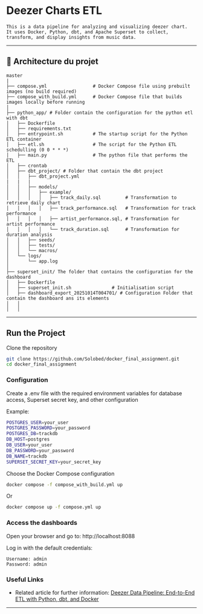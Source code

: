 # Deezer Charts ETL
    This is a data pipeline for analyzing and visualizing deezer chart.
    It uses Docker, Python, dbt, and Apache Superset to collect, transform, and display insights from music data.
---

## 🧩 Architecture du projet

```
master
|
├── compose.yml                 # Docker Compose file using prebuilt images (no build required)
├── compose_with_build.yml      # Docker Compose file that builds images locally before running
│
├── python_app/ # Folder contain the configuration for the python etl with dbt
│   ├── Dockerfile
│   ├── requirements.txt        
│   ├── entrypoint.sh           # The startup script for the Python ETL container
│   ├── etl.sh                  # The script for the Python ETL schedulling (0 0 * * *)
│   ├── main.py                 # The python file that performs the ETL
│   ├── crontab                        
│   ├── dbt_project/ # Folder that contain the dbt project
│   │   ├── dbt_project.yml
|   |   |
│   │   ├── models/
│   │   │   ├── example/
│   │   │   │   ├── track_daily.sql         # Transformation to retrieve daily chart
│   │   │   │   ├── track_performance.sql   # Transformation for track performance
│   │   │   │   ├── artist_performance.sql, # Transformation for artist performance
│   │   │   │   └── track_duration.sql      # Transformation for duration analysis
│   │   ├── seeds/
│   │   ├── tests/
│   │   └── macros/
│   └── logs/
│       └── app.log
│
├── superset_init/ The folder that contains the configuration for the dashboard
│   ├── Dockerfile
│   ├── superset_init.sh               # Initialisation script
│   ├── dashboard_export_20251014T004701/ # Configuration Folder that contain the dashboard ans its elements
│   │    
│   │  
```
---

## Run the Project
Clone the repository

```bash
git clone https://github.com/Solobed/docker_final_assignment.git
cd docker_final_assignment
```
### Configuration

Create a .env file with the required environment variables for database access, Superset secret key, and other configuration

Example:
```bash
POSTGRES_USER=your_user
POSTGRES_PASSWORD=your_password
POSTGRES_DB=trackdb
DB_HOST=postgres
DB_USER=your_user
DB_PASSWORD=your_password
DB_NAME=trackdb
SUPERSET_SECRET_KEY=your_secret_key
```

Choose the Docker Compose configuration

```bash
docker compose -f compose_with_build.yml up
```

Or 

```bash
docker compose up -f compose.yml up
```

### Access the dashboards

Open your browser and go to: http://localhost:8088

Log in with the default credentials:
    
    Username: admin
    Password: admin
    

### Useful Links

- Related article for further information: [Deezer Data Pipeline: End-to-End ETL with Python, dbt, and Docker](https://medium.com/@juitdtio/deezer-data-pipeline-end-to-end-etl-with-python-dbt-and-docker-41a3de4f02fd)

---